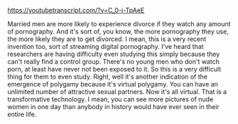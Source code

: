 https://youtubetranscript.com/?v=C_0-i-TpAeE

 Married men are more likely to experience divorce if they watch any amount of pornography. And it's sort of, you know, the more pornography they use, the more likely they are to get divorced. I mean, this is a very recent invention too, sort of streaming digital pornography. I've heard that researchers are having difficulty even studying this simply because they can't really find a control group. There's no young men who don't watch porn, at least have never not been exposed to it. So this is a very difficult thing for them to even study. Right, well it's another indication of the emergence of polygamy because it's virtual polygamy. You can have an unlimited number of attractive sexual partners. Now it's all virtual. That is a transformative technology. I mean, you can see more pictures of nude women in one day than anybody in history would have ever seen in their entire life.
